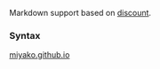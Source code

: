 Markdown support based on [discount](http://www.pell.portland.or.us/~orc/Code/discount/).

### Syntax

[miyako.github.io](https://miyako.github.io/2019/12/16/4d-plugin-discount.html)
